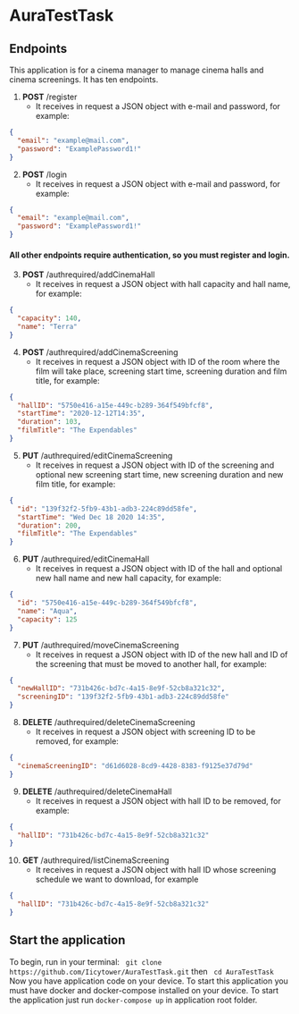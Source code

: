 # AuraTestTask

## Endpoints

This application is for a cinema manager to manage cinema halls and cinema screenings. It has ten endpoints.
1. **POST** /register
    - It receives in request a JSON object with e-mail and password, for example:
  ```JSON
  {
    "email": "example@mail.com",
    "password": "ExamplePassword1!"
  }
  ```
2. **POST** /login
    - It receives in request a JSON object with e-mail and password, for example:
  ```JSON
  {
    "email": "example@mail.com",
    "password": "ExamplePassword1!"
  }
  ```
#### All other endpoints require authentication, so you must register and login.

3. **POST** /authrequired/addCinemaHall
    - It receives in request a JSON object with hall capacity and hall name, for example:
  ```JSON
  {
    "capacity": 140,
    "name": "Terra"
  }
  ```
4. **POST** /authrequired/addCinemaScreening
    - It receives in request a JSON object with ID of the room where the film will take place, screening start time, screening duration and film title, for example:
  ```JSON
  {
    "hallID": "5750e416-a15e-449c-b289-364f549bfcf8",
    "startTime": "2020-12-12T14:35",
    "duration": 103,
    "filmTitle": "The Expendables"
  }
  ```
5. **PUT** /authrequired/editCinemaScreening
    - It receives in request a JSON object with ID of the screening and optional new screening start time, new screening duration and new film title, for example:
  ```JSON
  {
    "id": "139f32f2-5fb9-43b1-adb3-224c89dd58fe",
    "startTime": "Wed Dec 18 2020 14:35",
    "duration": 200,
    "filmTitle": "The Expendables"
  }
  ```
6. **PUT** /authrequired/editCinemaHall
    - It receives in request a JSON object with ID of the hall and optional new hall name and new hall capacity, for example:
  ```JSON
  {
    "id": "5750e416-a15e-449c-b289-364f549bfcf8",
    "name": "Aqua",
    "capacity": 125
  }
  ```
7. **PUT** /authrequired/moveCinemaScreening
    - It receives in request a JSON object with ID of the new hall and ID of the screening that must be moved to another hall, for example:
  ```JSON
  {
    "newHallID": "731b426c-bd7c-4a15-8e9f-52cb8a321c32",
    "screeningID": "139f32f2-5fb9-43b1-adb3-224c89dd58fe"
  }
  ```
8. **DELETE** /authrequired/deleteCinemaScreening
    - It receives in request a JSON object with screening ID to be removed, for example:
  ```JSON
  {
    "cinemaScreeningID": "d61d6028-8cd9-4428-8383-f9125e37d79d"
  }
  ```
9. **DELETE** /authrequired/deleteCinemaHall
    - It receives in request a JSON object with hall ID to be removed, for example:
  ```JSON
  {
    "hallID": "731b426c-bd7c-4a15-8e9f-52cb8a321c32"
  }
  ```
10. **GET** /authrequired/listCinemaScreening
    - It receives in request a JSON object with hall ID whose screening schedule we want to download, for example
  ```JSON
  {
    "hallID": "731b426c-bd7c-4a15-8e9f-52cb8a321c32"
  }
  ```

## Start the application

 To begin, run in your terminal:
    ``` git clone https://github.com/Iicytower/AuraTestTask.git``` then 
    ``` cd AuraTestTask```
  Now you have application code on your device. To start this application you must have docker and docker-compose installed on your device. To start the application just run ```docker-compose up``` in application root folder.
